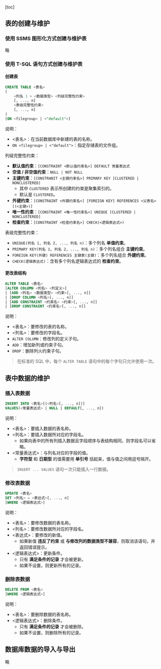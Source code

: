 [toc]

## 表的创建与维护

### 使用 SSMS 图形化方式创建与维护表

略

### 使用 T-SQL 语句方式创建与维护表

#### 创建表

```sql
CREATE TABLE <表名>
(
	<列名 1 > <数据类型> <列级完整性约束>
	[, ..., n]
	<表级完整性约束>
	[, ..., n]
)
[ON <filegroup> | <"default">]
```

说明：

- <表名>：在当前数据库中新建的表的名称。
- `ON <filegroup> | <"default">`：指定存储表的文件组。

列级完整性约束：

- **默认值约束**：`[CONSTRAINT <默认值约束名>] DEFAULT 常量表达式`
- **空值 / 非空值约束**：`NULL | NOT NULL`
- **主键约束**：`[CONSTRANIT <主键约束名>] PRIMARY KEY [CLUSTERED | NONCLUSTERED]`
	- 其中 `CLUSTERED` 表示所创建的约束是聚集索引的。
	- 默认是 `CLUSTERED`。
- **外键约束**：`[CONSTRAINT <外键约束名>] [FOREIGN KEY] REFERENCES <父表名>[(<主键>)]`
- **唯一性约束**：`[CONSTRAINT <唯一性约束名>] UNIQUE [CLUSTERED | NONCLUSTERED]`
- **检查约束**：`[CONSTRAINT <检查约束名>] CHECK(<逻辑表达式>)`

表级完整性约束：

- `UNIQUE(列名 1, 列名 2, ..., 列名 n)`：多个列名 **单值约束**。
- `PRIMARY KEY(列名 1, 列名 2, ..., 列名 n)`：多个列名组合 **主键约束**。
- `FOREIGN KEY(外键) REFERENCES 主键表(主键)`：多个列名组合 **外键约束**。
- `CHECK(逻辑表达式)`：含有多个列名逻辑表达式的 **检查约束**。

#### 更改表结构

```sql
ALTER TABLE <表名>
[ALTER COLUMN <列名> <列定义>]
| [ADD <列名> <数据类型> <约束>[, ..., n]]
| [DROP COLUMN <列名>[, ..., n]]
| [ADD CONSTRAINT <约束名> <约束>[, ..., n]]
| [DROP CONSTRAINT <约束名>[, ..., n]]
```

说明：

- <表名>：要修改的表的名称。
- <列名>：要修改的字段名。
- `ALTER COLUMN`：修改列的定义子句。
- `ADD`：增加新列或约束子句。
- `DROP`：删除列火约束子句。

> 在标准的 SQL 中，每个 `ALTER TABLE` 语句中的每个字句只允许使用一次。

## 表中数据的维护

### 插入表数据

```sql
INSERT INTO <表名>[(<列名>[, ..., n])]
VALUES(<常量表达式> | NULL | DEFAULT[, ..., n])
```

说明：

- <表名>：要插入数据的表名称。
- <列名>：要插入数据所对应的字段名。
	- 如果向表中的所有列插入数据且字段顺序与表结构相同，则字段名可以省略。
- <常量表达式>：与列名对应的字段的值。
	- **字符型** 和 **日期型** 的值需要用 **单引号** 括起来，值与值之间用逗号隔开。

> `INSERT ... VALUES` 语句一次只能插入一行数据。

### 修改表数据

```sql
UPDATE <表名>
SET <列名> = <表达式>[, ..., n]
[WHERE <逻辑表达式>]
```

说明：

- <表名>：要修改数据的表名称。
- <列名>：要修改数据所对应的字段名。
- <表达式>：要修改的新值。
	- 如果新值 **违反了约束** 或 **与修改列的数据类型不兼容**，则取消该语句，并返回错误提示。
- <逻辑表达式>：更新条件。
	- 只有 **满足条件的记录** 才会被更新。
	- 如果不设置，则更新所有的记录。

### 删除表数据

```sql
DELETE FROM <表名>
[WHERE <逻辑表达式>]
```

说明：

- <表名>：要删除数据的表名称。
- <逻辑表达式>：删除条件。
	- 只有 **满足条件的记录** 才会被删除。
	- 如果不设置，则删除所有的记录。

## 数据库数据的导入与导出

略
